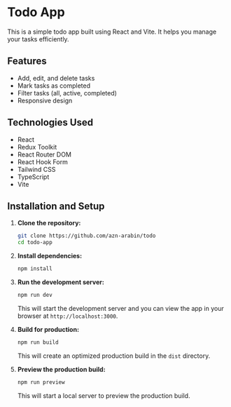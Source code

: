# Todo App

This is a simple todo app built using React and Vite. It helps you manage your tasks efficiently.

## Features

- Add, edit, and delete tasks
- Mark tasks as completed
- Filter tasks (all, active, completed)
- Responsive design

## Technologies Used

- React
- Redux Toolkit
- React Router DOM
- React Hook Form
- Tailwind CSS
- TypeScript
- Vite

## Installation and Setup

1. **Clone the repository:**

   ```sh
   git clone https://github.com/azn-arabin/todo
   cd todo-app
   ```

2. **Install dependencies:**

   ```sh
   npm install
   ```

3. **Run the development server:**

   ```sh
   npm run dev
   ```

   This will start the development server and you can view the app in your browser at `http://localhost:3000`.

4. **Build for production:**

   ```sh
   npm run build
   ```

   This will create an optimized production build in the `dist` directory.

5. **Preview the production build:**

   ```sh
   npm run preview
   ```

   This will start a local server to preview the production build.

